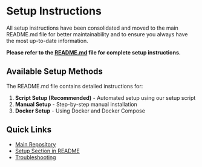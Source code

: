 # Setup Instructions

All setup instructions have been consolidated and moved to the main README.md file for better maintainability and to ensure you always have the most up-to-date information.

**Please refer to the [README.md](https://github.com/AOSSIE-Org/PictoPy/blob/main/README.md#setup) file for complete setup instructions.**

## Available Setup Methods

The README.md file contains detailed instructions for:

1. **Script Setup (Recommended)** - Automated setup using our setup script
2. **Manual Setup** - Step-by-step manual installation
3. **Docker Setup** - Using Docker and Docker Compose

## Quick Links

- [Main Repository](https://github.com/AOSSIE-Org/PictoPy)
- [Setup Section in README](https://github.com/AOSSIE-Org/PictoPy/blob/main/README.md#setup)
- [Troubleshooting](https://github.com/AOSSIE-Org/PictoPy/blob/main/README.md#troubleshooting)
